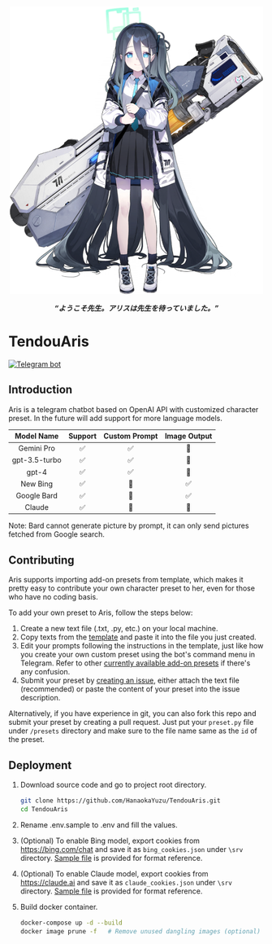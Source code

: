 <p align="center">
    <img src="resources/tendouaris.png" alt="Aris" width="500">
    <p align="center"></p>
    <p align="center">
        <b><i>“ようこそ先生。アリスは先生を待っていました。”</i></b>
    </p>
    <p align="center"></p>
</p>

# TendouAris

[![Telegram bot](https://img.shields.io/badge/bot-%40TendouArisBot-229ed9?logo=telegram&style=for-the-badge)](https://t.me/TendouArisBot)

## Introduction

Aris is a telegram chatbot based on OpenAI API with customized character preset. In the future will add support for more language models.

| Model Name | Support | Custom Prompt | Image Output |
|:---:|:---:|:---:|:---:|
| Gemini Pro | ✅ | ✅ | 🚫 |
| gpt-3.5-turbo | ✅ | ✅ | 🚫 |
| gpt-4 | ✅ | ✅ | 🚫 |
| New Bing | ✅ | 🚫 | ✅ |
| Google Bard | ✅ | 🚫 | ✅ |
| Claude | ✅ | 🚫 | 🚫 |

Note: Bard cannot generate picture by prompt, it can only send pictures fetched from Google search.

## Contributing

Aris supports importing add-on presets from template, which makes it pretty easy to contribute your own character preset to her, even for those who have no coding basis.

To add your own preset to Aris, follow the steps below:

1. Create a new text file (.txt, .py, etc.) on your local machine.
2. Copy texts from the [template](https://raw.githubusercontent.com/HanaokaYuzu/TendouAris/master/presets/template.py) and paste it into the file you just created.
3. Edit your prompts following the instructions in the template, just like how you create your own custom preset using the bot's command menu in Telegram. Refer to other [currently available add-on presets](https://github.com/HanaokaYuzu/TendouAris/tree/master/presets) if there's any confusion.
4. Submit your preset by [creating an issue](https://github.com/HanaokaYuzu/TendouAris/issues/new), either attach the text file (recommended) or paste the content of your preset into the issue description.

Alternatively, if you have experience in git, you can also fork this repo and submit your preset by creating a pull request. Just put your `preset.py` file under `/presets` directory and make sure to the file name same as the `id` of the preset.

## Deployment

1. Download source code and go to project root directory.

    ``` bash
    git clone https://github.com/HanaokaYuzu/TendouAris.git
    cd TendouAris
    ```

2. Rename .env.sample to .env and fill the values.
3. (Optional) To enable Bing model, export cookies from <https://bing.com/chat> and save it as `bing_cookies.json` under `\srv` directory. [Sample file](https://github.com/HanaokaYuzu/TendouAris/tree/master/srv/bing_cookies.sample.json) is provided for format reference.
4. (Optional) To enable Claude model, export cookies from <https://claude.ai> and save it as `claude_cookies.json` under `\srv` directory. [Sample file](https://github.com/HanaokaYuzu/TendouAris/tree/master/srv/claude_cookies.sample.json) is provided for format reference.
5. Build docker container.

    ``` bash
    docker-compose up -d --build
    docker image prune -f   # Remove unused dangling images (optional)
    ```
